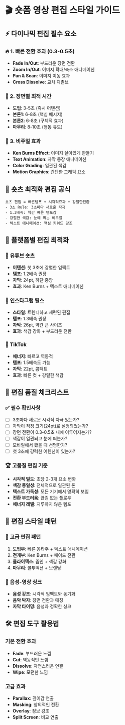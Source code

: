 # 🎬 숏폼 영상 편집 스타일 가이드

## ⚡ **다이나믹 편집 필수 요소**

### 🔥 **1. 빠른 전환 효과 (0.3-0.5초)**
- **Fade In/Out**: 부드러운 장면 전환
- **Zoom In/Out**: 이미지 확대/축소 애니메이션
- **Pan & Scan**: 이미지 이동 효과
- **Cross Dissolve**: 교차 디졸브

### 🎯 **2. 장면별 최적 시간**
- **도입**: 3-5초 (즉시 어텐션)
- **본론1**: 6-8초 (핵심 메시지)
- **본론2**: 6-8초 (구체적 효과)
- **마무리**: 8-10초 (행동 유도)

### 🎨 **3. 비주얼 효과**
- **Ken Burns Effect**: 이미지 살아있게 만들기
- **Text Animation**: 자막 등장 애니메이션
- **Color Grading**: 일관된 색감
- **Motion Graphics**: 간단한 그래픽 요소

## 🚀 **숏츠 최적화 편집 공식**

```
숏츠 편집 = 빠른템포 + 시각적효과 + 강렬한전환
- 3초 Rule: 3초마다 새로운 자극
- 1.3배속: 약간 빠른 템포감
- 강렬한 색감: 눈에 띄는 비주얼
- 텍스트 애니메이션: 핵심 키워드 강조
```

## 📱 **플랫폼별 편집 최적화**

### 🔴 **유튜브 숏츠**
- **어텐션**: 첫 3초에 강렬한 임팩트
- **템포**: 1.2배속 권장
- **자막**: 24pt, 하단 중앙
- **효과**: Ken Burns + 텍스트 애니메이션

### 📸 **인스타그램 릴스**  
- **스타일**: 트렌디하고 세련된 편집
- **템포**: 1.3배속 권장
- **자막**: 26pt, 약간 큰 사이즈
- **효과**: 색감 강화 + 부드러운 전환

### 🎵 **TikTok**
- **에너지**: 빠르고 역동적
- **템포**: 1.5배속도 가능
- **자막**: 22pt, 콤팩트
- **효과**: 빠른 컷 + 강렬한 색감

## 🎯 **편집 품질 체크리스트**

### ✅ **필수 확인사항**
- [ ] 3초마다 새로운 시각적 자극 있는가?
- [ ] 자막이 적정 크기(24pt)로 설정되었는가?
- [ ] 장면 전환이 0.3-0.5초 내에 이루어지는가?
- [ ] 색감이 일관되고 눈에 띄는가?
- [ ] 모바일에서 봤을 때 선명한가?
- [ ] 첫 3초에 강력한 어텐션이 있는가?

### 🏆 **고품질 편집 기준**
- **시각적 밀도**: 초당 2-3개 요소 변화
- **색감 통일성**: 전체적으로 일관된 톤
- **텍스트 가독성**: 모든 기기에서 명확히 보임
- **전환 부드러움**: 끊김 없는 플로우
- **에너지 레벨**: 지루하지 않은 템포

## 🎪 **편집 스타일 패턴**

### 🌟 **고급 편집 패턴**
1. **도입부**: 빠른 몽타주 + 텍스트 애니메이션
2. **전개부**: Ken Burns + 페이드 전환
3. **클라이맥스**: 줌인 + 색감 강화
4. **마무리**: 콜투액션 + 브랜딩

### 🎵 **음성-영상 싱크**
- **음성 강조**: 시각적 임팩트와 동기화
- **음악 박자**: 장면 전환과 매칭
- **자막 타이밍**: 음성과 정확한 싱크

## 🛠️ **편집 도구 활용법**

### **기본 전환 효과**
- **Fade**: 부드러운 느낌
- **Cut**: 역동적인 느낌  
- **Dissolve**: 자연스러운 연결
- **Wipe**: 모던한 느낌

### **고급 효과**
- **Parallax**: 깊이감 연출
- **Masking**: 창의적인 전환
- **Overlay**: 정보 강조
- **Split Screen**: 비교 연출
